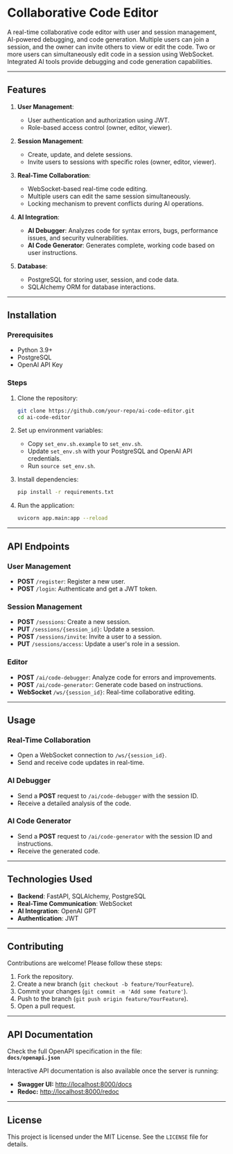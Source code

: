 # Collaborative Code Editor

A real-time collaborative code editor with user and session management, AI-powered debugging, and code generation. Multiple users can join a session, and the owner can invite others to view or edit the code. Two or more users can simultaneously edit code in a session using WebSocket. Integrated AI tools provide debugging and code generation capabilities.

---

## Features

1. **User Management**:

   - User authentication and authorization using JWT.
   - Role-based access control (owner, editor, viewer).

2. **Session Management**:

   - Create, update, and delete sessions.
   - Invite users to sessions with specific roles (owner, editor, viewer).

3. **Real-Time Collaboration**:

   - WebSocket-based real-time code editing.
   - Multiple users can edit the same session simultaneously.
   - Locking mechanism to prevent conflicts during AI operations.

4. **AI Integration**:

   - **AI Debugger**: Analyzes code for syntax errors, bugs, performance issues, and security vulnerabilities.
   - **AI Code Generator**: Generates complete, working code based on user instructions.

5. **Database**:

   - PostgreSQL for storing user, session, and code data.
   - SQLAlchemy ORM for database interactions.

---

## Installation

### Prerequisites

- Python 3.9+
- PostgreSQL
- OpenAI API Key

### Steps

1. Clone the repository:

   ```bash
   git clone https://github.com/your-repo/ai-code-editor.git
   cd ai-code-editor
   ```

2. Set up environment variables:

   - Copy `set_env.sh.example` to `set_env.sh`.
   - Update `set_env.sh` with your PostgreSQL and OpenAI API credentials.
   - Run `source set_env.sh`.

3. Install dependencies:

   ```bash
   pip install -r requirements.txt
   ```

4. Run the application:

   ```bash
   uvicorn app.main:app --reload
   ```

---

## API Endpoints

### User Management

- **POST** `/register`: Register a new user.
- **POST** `/login`: Authenticate and get a JWT token.

### Session Management

- **POST** `/sessions`: Create a new session.
- **PUT** `/sessions/{session_id}`: Update a session.
- **POST** `/sessions/invite`: Invite a user to a session.
- **PUT** `/sessions/access`: Update a user's role in a session.

### Editor

- **POST** `/ai/code-debugger`: Analyze code for errors and improvements.
- **POST** `/ai/code-generator`: Generate code based on instructions.
- **WebSocket** `/ws/{session_id}`: Real-time collaborative editing.

---

## Usage

### Real-Time Collaboration

- Open a WebSocket connection to `/ws/{session_id}`.
- Send and receive code updates in real-time.

### AI Debugger

- Send a **POST** request to `/ai/code-debugger` with the session ID.
- Receive a detailed analysis of the code.

### AI Code Generator

- Send a **POST** request to `/ai/code-generator` with the session ID and instructions.
- Receive the generated code.

---

## Technologies Used

- **Backend**: FastAPI, SQLAlchemy, PostgreSQL
- **Real-Time Communication**: WebSocket
- **AI Integration**: OpenAI GPT
- **Authentication**: JWT

---

## Contributing

Contributions are welcome! Please follow these steps:

1. Fork the repository.
2. Create a new branch (`git checkout -b feature/YourFeature`).
3. Commit your changes (`git commit -m 'Add some feature'`).
4. Push to the branch (`git push origin feature/YourFeature`).
5. Open a pull request.

---

## API Documentation

Check the full OpenAPI specification in the file:  
**`docs/openapi.json`**

Interactive API documentation is also available once the server is running:

- **Swagger UI:** [http://localhost:8000/docs](http://localhost:8000/docs)
- **Redoc:** [http://localhost:8000/redoc](http://localhost:8000/redoc)

---

## License

This project is licensed under the MIT License. See the `LICENSE` file for details.

